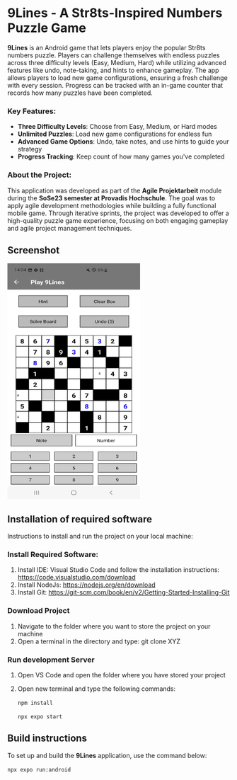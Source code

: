 # 9Lines - A Str8ts-Inspired Numbers Puzzle Game

**9Lines** is an Android game that lets players enjoy the popular Str8ts numbers puzzle. Players can challenge themselves with endless puzzles across three difficulty levels (Easy, Medium, Hard) while utilizing advanced features like undo, note-taking, and hints to enhance gameplay. The app allows players to load new game configurations, ensuring a fresh challenge with every session. Progress can be tracked with an in-game counter that records how many puzzles have been completed.

### Key Features:
- **Three Difficulty Levels**: Choose from Easy, Medium, or Hard modes
- **Unlimited Puzzles**: Load new game configurations for endless fun
- **Advanced Game Options**: Undo, take notes, and use hints to guide your strategy
- **Progress Tracking**: Keep count of how many games you've completed

### About the Project:
This application was developed as part of the **Agile Projektarbeit** module during the **SoSe23 semester at Provadis Hochschule**. The goal was to apply agile development methodologies while building a fully functional mobile game. Through iterative sprints, the project was developed to offer a high-quality puzzle game experience, focusing on both engaging gameplay and agile project management techniques.

## Screenshot

<img src="./fastlane/metadata/android/en-US/images/phoneScreenshots/4.png" alt="Phone Screenshot" width="300" height="533">

## Installation of required software

Instructions to install and run the project on your local machine:
### Install Required Software:
1. Install IDE: Visual Studio Code and follow the installation instructions: https://code.visualstudio.com/download
2. Install NodeJs: https://nodejs.org/en/download
3. Install Git: https://git-scm.com/book/en/v2/Getting-Started-Installing-Git

### Download Project
1. Navigate to the folder where you want to store the project on your machine
2. Open a terminal in the directory and type: git clone XYZ

### Run development Server
1. Open VS Code and open the folder where you have stored your project
2. Open new terminal and type the following commands:
     
     ```npm install```
     
     ```npx expo start```

## Build instructions

To set up and build the **9Lines** application, use the command below:

```npx expo run:android```
